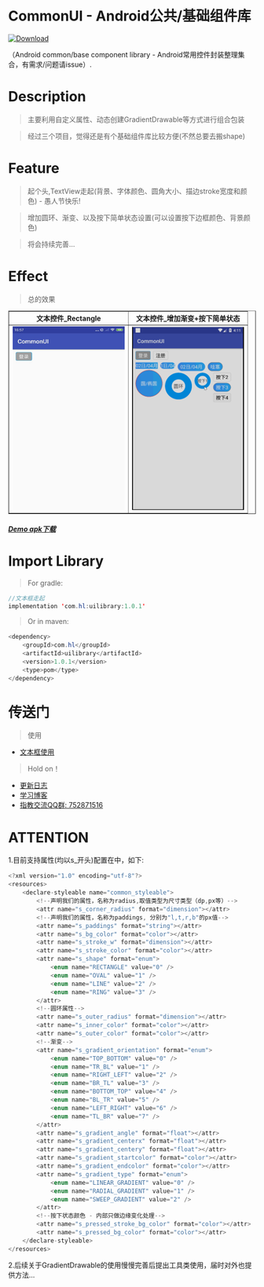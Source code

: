 # CommonUI - Android公共/基础组件库
[ ![Download](https://api.bintray.com/packages/resetmyself/holdon/commonui/images/download.svg?version=1.0.0) ](https://bintray.com/resetmyself/holdon/commonui/1.0.0/link) 

（Android common/base component library - Android常用控件封装整理集合，有需求/问题请issue）.  
# Description
>主要利用自定义属性、动态创建GradientDrawable等方式进行组合包装  

>经过三个项目，觉得还是有个基础组件库比较方便(不然总要去搬shape)  

# Feature  

>起个头,TextView走起(背景、字体颜色、圆角大小、描边stroke宽度和颜色) - 愚人节快乐!  

>增加圆环、渐变、以及按下简单状态设置(可以设置按下边框颜色、背景颜色)  

>将会持续完善...  

# Effect  
>总的效果 
  
<table border="1">
  <tr>
    <th>文本控件_Rectangle</th>
    <th>文本控件_增加渐变+按下简单状态</th>
  </tr>
  <tr>
    <td><img src="https://github.com/FanChael/CommonUI/blob/master/doc/2019.04.01_stextview_rectangle.jpg" width="228" height="374" alt="文本控件_Rectangle"/></td>
    <td><img src="https://github.com/FanChael/CommonUI/blob/master/doc/2019.04.02_stextview_alla.gif" width="228" height="374" alt="文本控件_增加渐变+按下简单状态"/></td>
  </tr>
</table> 

##### [Demo apk下载](https://github.com/FanChael/CommonUI/blob/master/doc/commonui.apk)

# Import Library  
>For gradle:  
```Java
//文本框走起
implementation 'com.hl:uilibrary:1.0.1'
```
>Or in maven:  
```Java
<dependency>
    <groupId>com.hl</groupId>
    <artifactId>uilibrary</artifactId>
    <version>1.0.1</version>
    <type>pom</type>
</dependency>
```
# 传送门  
> 使用
* [文本框使用](https://github.com/FanChael/CommonUI/blob/master/doc/library/stextview_guid.md)

> Hold on！
* [更新日志](https://github.com/FanChael/CommonUI/blob/master/doc/library/update_guid.md)
* [学习博客](https://github.com/FanChael/CommonUI/blob/master/doc/library/study_guid.md)
* [指教交流QQ群: 752871516](https://github.com/FanChael/CommonUI#传送门)

# ATTENTION  
1.目前支持属性(均以s_开头)配置在<declare-styleable name="common_styleable">中，如下:  
```Java
<?xml version="1.0" encoding="utf-8"?>
<resources>
    <declare-styleable name="common_styleable">
        <!--声明我们的属性，名称为radius,取值类型为尺寸类型（dp,px等）-->
        <attr name="s_corner_radius" format="dimension"></attr>
        <!--声明我们的属性，名称为paddings, 分别为"l,t,r,b"的px值-->
        <attr name="s_paddings" format="string"></attr>
        <attr name="s_bg_color" format="color"></attr>
        <attr name="s_stroke_w" format="dimension"></attr>
        <attr name="s_stroke_color" format="color"></attr>
        <attr name="s_shape" format="enum">
            <enum name="RECTANGLE" value="0" />
            <enum name="OVAL" value="1" />
            <enum name="LINE" value="2" />
            <enum name="RING" value="3" />
        </attr>
        <!--圆环属性-->
        <attr name="s_outer_radius" format="dimension"></attr>
        <attr name="s_inner_color" format="color"></attr>
        <attr name="s_outer_color" format="color"></attr>
        <!--渐变-->
        <attr name="s_gradient_orientation" format="enum">
            <enum name="TOP_BOTTOM" value="0" />
            <enum name="TR_BL" value="1" />
            <enum name="RIGHT_LEFT" value="2" />
            <enum name="BR_TL" value="3" />
            <enum name="BOTTOM_TOP" value="4" />
            <enum name="BL_TR" value="5" />
            <enum name="LEFT_RIGHT" value="6" />
            <enum name="TL_BR" value="7" />
        </attr>
        <attr name="s_gradient_angle" format="float"></attr>
        <attr name="s_gradient_centerx" format="float"></attr>
        <attr name="s_gradient_centery" format="float"></attr>
        <attr name="s_gradient_startcolor" format="color"></attr>
        <attr name="s_gradient_endcolor" format="color"></attr>
        <attr name="s_gradient_type" format="enum">
            <enum name="LINEAR_GRADIENT" value="0" />
            <enum name="RADIAL_GRADIENT" value="1" />
            <enum name="SWEEP_GRADIENT" value="2" />
        </attr>
        <!--按下状态颜色 - 内部只做边缘变化处理-->
        <attr name="s_pressed_stroke_bg_color" format="color"></attr>
        <attr name="s_pressed_bg_color" format="color"></attr>
    </declare-styleable>
</resources>
```
2.后续关于GradientDrawable的使用慢慢完善后提出工具类使用，届时对外也提供方法...   
